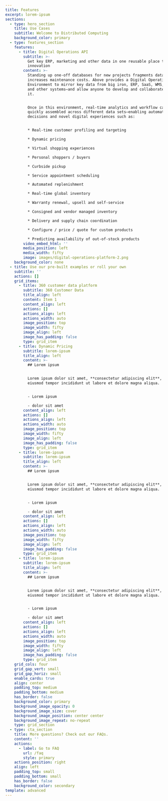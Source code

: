 ```yaml
---
title: Features
excerpt: lorem-ipsum
sections:
  - type: hero_section
    title: Use Cases
    subtitle: Welcome to Distributed Computing
    background_color: primary
  - type: features_section
    features:
      - title: Digital Operations API
        subtitle: >-
          Get key ERP, marketing and other data in one reusable place to power
          innovation
        content: >-
          Standing up one-off databases for new projects fragments data and
          increases maintenance costs. Above provides a Digital Operations
          Environment to mirror key data from big iron, ERP, SaaS, WMS, POS, CRM
          and other systems—and allow anyone to develop and collaborate around
          it.  


          Once in this environment, real-time analytics and workflow can be
          quickly assembled across different data sets—enabling automated
          decisions and novel digital experiences such as:


          * Real-time customer profiling and targeting

          * Dynamic pricing

          * Virtual shopping experiences

          * Personal shoppers / buyers

          * Curbside pickup

          * Service appointment scheduling

          * Automated replenishment 

          * Real-time global inventory

          * Warranty renewal, upsell and self-service

          * Consigned and vendor managed inventory

          * Delivery and supply chain coordination

          * Configure / price / quote for custom products

          * Predicting availability of out-of-stock products
        video_embed_html: ''
        media_position: left
        media_width: fifty
        image: images/digital-operations-platform-2.png
    background_color: none
  - title: Use our pre-built examples or roll your own
    subtitle: ''
    actions: []
    grid_items:
      - title: 360 customer data platform
        subtitle: 360 Customer Data
        title_align: left
        content: Item 1
        content_align: left
        actions: []
        actions_align: left
        actions_width: auto
        image_position: top
        image_width: fifty
        image_align: left
        image_has_padding: false
        type: grid_item
      - title: Dynamic Pricing
        subtitle: lorem-ipsum
        title_align: left
        content: >-
          ## Lorem ipsum


          Lorem ipsum dolor sit amet, **consectetur adipiscing elit**, sed do
          eiusmod tempor incididunt ut labore et dolore magna aliqua.


          - Lorem ipsum

          - dolor sit amet
        content_align: left
        actions: []
        actions_align: left
        actions_width: auto
        image_position: top
        image_width: fifty
        image_align: left
        image_has_padding: false
        type: grid_item
      - title: lorem-ipsum
        subtitle: lorem-ipsum
        title_align: left
        content: >-
          ## Lorem ipsum


          Lorem ipsum dolor sit amet, **consectetur adipiscing elit**, sed do
          eiusmod tempor incididunt ut labore et dolore magna aliqua.


          - Lorem ipsum

          - dolor sit amet
        content_align: left
        actions: []
        actions_align: left
        actions_width: auto
        image_position: top
        image_width: fifty
        image_align: left
        image_has_padding: false
        type: grid_item
      - title: lorem-ipsum
        subtitle: lorem-ipsum
        title_align: left
        content: >-
          ## Lorem ipsum


          Lorem ipsum dolor sit amet, **consectetur adipiscing elit**, sed do
          eiusmod tempor incididunt ut labore et dolore magna aliqua.


          - Lorem ipsum

          - dolor sit amet
        content_align: left
        actions: []
        actions_align: left
        actions_width: auto
        image_position: top
        image_width: fifty
        image_align: left
        image_has_padding: false
        type: grid_item
    grid_cols: four
    grid_gap_vert: small
    grid_gap_horiz: small
    enable_cards: true
    align: center
    padding_top: medium
    padding_bottom: medium
    has_border: false
    background_color: primary
    background_image_opacity: 0
    background_image_size: cover
    background_image_position: center center
    background_image_repeat: no-repeat
    type: grid_section
  - type: cta_section
    title: More questions? Check out our FAQs.
    content: ''
    actions:
      - label: Go to FAQ
        url: /faq
        style: primary
    actions_position: right
    align: left
    padding_top: small
    padding_bottom: small
    has_border: false
    background_color: secondary
template: advanced
---
```

